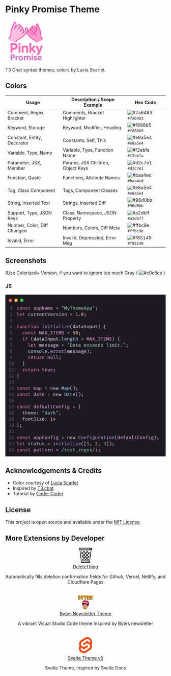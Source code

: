 # Pinky Promise Theme

![Pinky Promise](./images/p1s.png)

T3 Chat syntax themes, colors by Lucia Scarlet. 

<!-- [open-vsx link](https://open-vsx.org/extension/ZubairIbnZamir/pinky-promise-theme) -->


## Colors

| Usage                          | Description / Scope Example       | Hex Code                                                           |
| ----------------------------- | --------------------------------- | ------------------------------------------------------------------ |
| Comment, Regex, Bracket       | Comments, Bracket Highlighter     | ![#7a6483](https://placehold.co/15/7a6483/ffffff?text=+) `#7a6483` |
| Keyword, Storage              | Keyword, Modifier, Heading        | ![#f888b5](https://placehold.co/15/f888b5/000000?text=+) `#f888b5` |
| Constant, Entity, Decorator   | Constants, Self, This             | ![#e8a5e4](https://placehold.co/15/e8a5e4/000000?text=+) `#e8a5e4` |
| Variable, Type, Name          | Variable, Type, Function Name     | ![#f2ebfa](https://placehold.co/15/f2ebfa/000000?text=+) `#f2ebfa` |
| Parameter, JSX, Member        | Params, JSX Children, Object Keys | ![#d2c7e1](https://placehold.co/15/d2c7e1/000000?text=+) `#d2c7e1` |
| Function, Quote               | Functions, Attribute Names        | ![#baa4ed](https://placehold.co/15/baa4ed/000000?text=+) `#baa4ed` |
| Tag, Class Component          | Tags, Component Classes           | ![#e8a5e4](https://placehold.co/15/e8a5e4/000000?text=+) `#e8a5e4` |
| String, Inserted Text         | Strings, Inserted Diff            | ![#96d0bb](https://placehold.co/15/96d0bb/000000?text=+) `#96d0bb` |
| Support, Type, JSON Keys      | Class, Namespace, JSON Property   | ![#a2dbff](https://placehold.co/15/a2dbff/000000?text=+) `#a2dbff` |
| Number, Color, Diff Changed   | Numbers, Colors, Diff Meta        | ![#ffbc9e](https://placehold.co/15/ffbc9e/000000?text=+) `#ffbc9e` |
| Invalid, Error                | Invalid, Deprecated, Error Msg    | ![#f85149](https://placehold.co/15/f85149/ffffff?text=+) `#f85149` |



## Screenshots
(Use Colorized+ Version, if you want to ignore too much Gray / ![#c0c5ce](https://placehold.co/15/C0C5CE/000000?text=+) )

### JS
![Screenshots](./images/demo/js.png)
<!-- ![Screenshots](https://github.com/user/repo/raw/main/images/image.png) -->


## Acknowledgements & Credits
- Color courtesy of [Lucia Scarlet](https://gist.github.com/luciascarlet/697c8585c306cd5cfff429ba2cd6506f)
- Inspired by [T3.chat](https://t3.chat).
- Tutorial by [Coder Coder](https://www.youtube.com/watch?v=pGzssFNtWXw)
<!-- - Color Names Collected from [colorprofessor.com](https://colorprofessor.com). -->


## License

This project is open source and available under the [MIT License](LICENSE).


## More Extensions by Developer

<div style="text-align: center;">

  <a href="https://github.com/2u841r/DeleteThing">
    <img
      src="https://github.com/2u841r/DeleteThing/raw/main/icons/icon48.png"
      alt="DeleteThing"
    />
  </a>
  <br />
  <a href="https://github.com/2u841r/DeleteThing">DeleteThing</a>
  <p>
    Automatically fills deletion confirmation fields for Github, Vercel,
    Netlify, and Cloudflare Pages
  </p>

  <br />

  <a href="https://github.com/2u841r/bytes-newsletter-theme">
    <img
      src="https://github.com/2u841r/bytes-newsletter-theme/raw/main/images/logo.png"
      alt="Bytes" width="48"
    />
  </a>
  <br />
  <a href="https://github.com/2u841r/bytes-newsletter-theme">
    Bytes Newsletter Theme
  </a>
  <p>A vibrant Visual Studio Code theme inspired by Bytes newsletter</p>

  <br />

  <a href="https://github.com/2u841r/svelte-theme-v5">
    <img
      src="https://github.com/2u841r/svelte-theme-v5/raw/main/images/svelte-logo.png"
      alt="Svelte" width="48"
    />
  </a>
  <br />
  <a href="https://github.com/2u841r/svelte-theme-v5">Svelte Theme v5</a>
  <p>Svelte Theme, inspired by Svelte Docs</p>

</div>